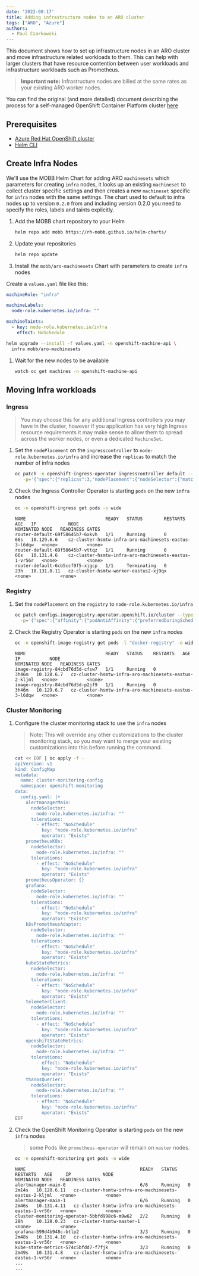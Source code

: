 ```yaml
---
date: '2022-08-17'
title: Adding infrastructure nodes to an ARO cluster
tags: ["ARO", "Azure"]
authors:
  - Paul Czarkowski
---
```


This document shows how to set up infrastructure nodes in an ARO cluster and move infrastructure related workloads to them. This can help with larger clusters that have resource contention between user workloads and infrastructure workloads such as Prometheus.

> **Important note:** Infrastructure nodes are billed at the same rates as your existing ARO worker nodes.

You can find the original (and more detailed) document describing the process for a self-managed OpenShift Container Platform cluster [here](https://docs.openshift.com/container-platform/latest/machine_management/creating-infrastructure-machinesets.html#creating-infra-machines_creating-infrastructure-machinesets)

## Prerequisites

* [Azure Red Hat OpenShift cluster](/experts/quickstart-aro)
* [Helm CLI](https://helm.sh/docs/intro/install/)

## Create Infra Nodes

We'll use the MOBB Helm Chart for adding ARO `machinesets` which parameters for creating `infra` nodes, it looks up an existing `machineset` to collect cluster specific settings and then creates a new `machineset` specific for `infra` nodes with the same settings.
The chart used to default to infra nodes up to version `0.2.0` from and including version 0.2.0 you need to specify the roles, labels and taints explicitly.

1. Add the MOBB chart repository to your Helm

   ```bash
   helm repo add mobb https://rh-mobb.github.io/helm-charts/
   ```

1. Update your repositories

   ```bash
   helm repo update
   ```

1. Install the `mobb/aro-machinesets` Chart with parameters to create `infra` nodes

  Create a `values.yaml` file like this:
  ```yaml
  machineRole: "infra"

  machineLabels:
    node-role.kubernetes.io/infra: ""
  
  machineTaints:
    - key: node-role.kubernetes.io/infra
      effect: NoSchedule
  ```

   ```bash
   helm upgrade --install -f values.yaml -n openshift-machine-api \
     infra mobb/aro-machinesets
   ```

1. Wait for the new nodes to be available

   ```bash
   watch oc get machines -n openshift-machine-api
   ```

## Moving Infra workloads

### Ingress

> You may choose this for any additional Ingress controllers you may have in the cluster, however if you application has very high Ingress resource requirements it may make sense to allow them to spread across the worker nodes, or even a dedicated `MachineSet`.

1. Set the `nodePlacement` on the `ingresscontroller` to `node-role.kubernetes.io/infra` and increase the `replicas` to match the number of infra nodes

   ```bash
   oc patch -n openshift-ingress-operator ingresscontroller default --type=merge  \
      -p='{"spec":{"replicas":3,"nodePlacement":{"nodeSelector":{"matchLabels":{"node-role.kubernetes.io/infra":""}},"tolerations":[{"effect":"NoSchedule","key":"node-role.kubernetes.io/infra","operator":"Exists"}]}}}'
   ```

1. Check the Ingress Controller Operator  is starting `pods` on the new `infra` nodes

   ```bash
   oc -n openshift-ingress get pods -o wide
   ```

   ```
   NAME                              READY   STATUS        RESTARTS   AGE   IP            NODE                                                    NOMINATED NODE   READINESS GATES
   router-default-69f58645b7-6xkvh   1/1     Running       0          66s   10.129.6.6    cz-cluster-hsmtw-infra-aro-machinesets-eastus-3-l6dqw   <none>           <none>
   router-default-69f58645b7-vttqz   1/1     Running       0          66s   10.131.4.6    cz-cluster-hsmtw-infra-aro-machinesets-eastus-1-vr56r   <none>           <none>
   router-default-6cb5ccf9f5-xjgcp   1/1     Terminating   0          23h   10.131.0.11   cz-cluster-hsmtw-worker-eastus2-xj9qx                   <none>           <none>
   ```

### Registry

1. Set the `nodePlacement` on the `registry` to `node-role.kubernetes.io/infra`

   ```bash
   oc patch configs.imageregistry.operator.openshift.io/cluster --type=merge \
     -p='{"spec":{"affinity":{"podAntiAffinity":{"preferredDuringSchedulingIgnoredDuringExecution":[{"podAffinityTerm":{"namespaces":["openshift-image-registry"],"topologyKey":"kubernetes.io/hostname"},"weight":100}]}},"logLevel":"Normal","managementState":"Managed","nodeSelector":{"node-role.kubernetes.io/infra":""},"tolerations":[{"effect":"NoSchedule","key":"node-role.kubernetes.io/infra","operator":"Exists"}]}}'
   ```

1. Check the Registry Operator is starting `pods` on the new `infra` nodes

   ```bash
   oc -n openshift-image-registry get pods -l "docker-registry" -o wide
   ```

    ```
    NAME                              READY   STATUS    RESTARTS   AGE     IP           NODE                                                    NOMINATED NODE   READINESS GATES
    image-registry-84cbd76d5d-cfsw7   1/1     Running   0          3h46m   10.128.6.7   cz-cluster-hsmtw-infra-aro-machinesets-eastus-2-kljml   <none>           <none>
    image-registry-84cbd76d5d-p2jf9   1/1     Running   0          3h46m   10.129.6.7   cz-cluster-hsmtw-infra-aro-machinesets-eastus-3-l6dqw   <none>           <none>
    ```

### Cluster Monitoring

1. Configure the cluster monitoring stack to use the `infra` nodes

   > Note: This will override any other customizations to the cluster monitoring stack, so you may want to merge your existing customizations into this before running the command.

   ```bash
   cat << EOF | oc apply -f -
   apiVersion: v1
   kind: ConfigMap
   metadata:
     name: cluster-monitoring-config
     namespace: openshift-monitoring
   data:
     config.yaml: |+
       alertmanagerMain:
         nodeSelector:
           node-role.kubernetes.io/infra: ""
         tolerations:
           - effect: "NoSchedule"
             key: "node-role.kubernetes.io/infra"
             operator: "Exists"
       prometheusK8s:
         nodeSelector:
           node-role.kubernetes.io/infra: ""
         tolerations:
           - effect: "NoSchedule"
             key: "node-role.kubernetes.io/infra"
             operator: "Exists"
       prometheusOperator: {}
       grafana:
         nodeSelector:
           node-role.kubernetes.io/infra: ""
         tolerations:
           - effect: "NoSchedule"
             key: "node-role.kubernetes.io/infra"
             operator: "Exists"
       k8sPrometheusAdapter:
         nodeSelector:
           node-role.kubernetes.io/infra: ""
         tolerations:
           - effect: "NoSchedule"
             key: "node-role.kubernetes.io/infra"
             operator: "Exists"
       kubeStateMetrics:
         nodeSelector:
           node-role.kubernetes.io/infra: ""
         tolerations:
           - effect: "NoSchedule"
             key: "node-role.kubernetes.io/infra"
             operator: "Exists"
       telemeterClient:
         nodeSelector:
           node-role.kubernetes.io/infra: ""
         tolerations:
           - effect: "NoSchedule"
             key: "node-role.kubernetes.io/infra"
             operator: "Exists"
       openshiftStateMetrics:
         nodeSelector:
           node-role.kubernetes.io/infra: ""
         tolerations:
           - effect: "NoSchedule"
             key: "node-role.kubernetes.io/infra"
             operator: "Exists"
       thanosQuerier:
         nodeSelector:
           node-role.kubernetes.io/infra: ""
         tolerations:
           - effect: "NoSchedule"
             key: "node-role.kubernetes.io/infra"
             operator: "Exists"
   EOF
   ```

1. Check the OpenShift Monitoring Operator is starting `pods` on the new `infra` nodes

   > some Pods like `prometheus-operator` will remain on `master` nodes.

   ```bash
   oc -n openshift-monitoring get pods -o wide
   ```

    ```
    NAME                                           READY   STATUS    RESTARTS   AGE     IP            NODE                                                    NOMINATED NODE   READINESS GATES
    alertmanager-main-0                            6/6     Running   0          2m14s   10.128.6.11   cz-cluster-hsmtw-infra-aro-machinesets-eastus-2-kljml   <none>           <none>
    alertmanager-main-1                            6/6     Running   0          2m46s   10.131.4.11   cz-cluster-hsmtw-infra-aro-machinesets-eastus-1-vr56r   <none>           <none>
    cluster-monitoring-operator-5bbfd998c6-m9w62   2/2     Running   0          28h     10.128.0.23   cz-cluster-hsmtw-master-1                               <none>           <none>
    grafana-599d4b948c-btlp2                       3/3     Running   0          2m48s   10.131.4.10   cz-cluster-hsmtw-infra-aro-machinesets-eastus-1-vr56r   <none>           <none>
    kube-state-metrics-574c5bfdd7-f7fjk            3/3     Running   0          2m49s   10.131.4.8    cz-cluster-hsmtw-infra-aro-machinesets-eastus-1-vr56r   <none>           <none>
    ...
    ...
    ```
